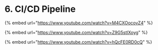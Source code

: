 # 6. CI/CD Pipeline

{% embed url="https://www.youtube.com/watch?v=M4CXOocovZ4" %}



{% embed url="https://www.youtube.com/watch?v=Z9G5stlXoyg" %}

{% embed url="https://www.youtube.com/watch?v=hQcFE0RD0cQ" %}



